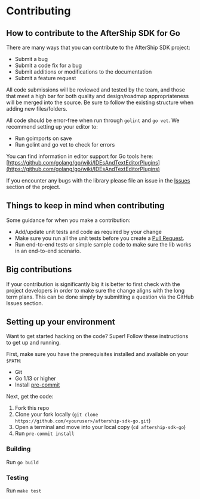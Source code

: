 # Contributing

## How to contribute to the AfterShip SDK for Go

There are many ways that you can contribute to the AfterShip SDK project:

- Submit a bug
- Submit a code fix for a bug
- Submit additions or modifications to the documentation
- Submit a feature request

All code submissions will be reviewed and tested by the team, and those that meet a high bar for both quality and design/roadmap appropriateness will be merged into the source. Be sure to follow the existing structure when adding new files/folders.

All code should be error-free when run through `golint` and `go vet`. We recommend setting up your editor to:

- Run goimports on save
- Run golint and go vet to check for errors

You can find information in editor support for Go tools here: [https://github.com/golang/go/wiki/IDEsAndTextEditorPlugins](https://github.com/golang/go/wiki/IDEsAndTextEditorPlugins)

If you encounter any bugs with the library please file an issue in the [Issues](https://github.com/AfterShip/aftership-sdk-go/issues) section of the project.

## Things to keep in mind when contributing

Some guidance for when you make a contribution:

- Add/update unit tests and code as required by your change
- Make sure you run all the unit tests before you create a [Pull Request](https://help.github.com/en/github/collaborating-with-issues-and-pull-requests/about-pull-requests).
- Run end-to-end tests or simple sample code to make sure the lib works in an end-to-end scenario.

## Big contributions

If your contribution is significantly big it is better to first check with the project developers in order to make sure the change aligns with the long term plans. This can be done simply by submitting a question via the GitHub Issues section.

## Setting up your environment

Want to get started hacking on the code? Super! Follow these instructions to get up and running.

First, make sure you have the prerequisites installed and available on your `$PATH`:

- Git
- Go 1.13 or higher
- Install [pre-commit](https://pre-commit.com/)

Next, get the code:

1. Fork this repo
2. Clone your fork locally (`git clone https://github.com/<youruser>/aftership-sdk-go.git`)
3. Open a terminal and move into your local copy (`cd aftership-sdk-go`)
4. Run `pre-commit install`

### Building

Run `go build`

### Testing

Run `make test`

